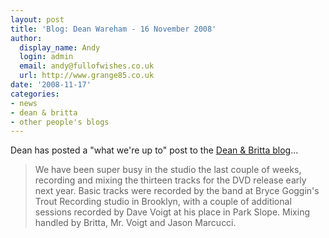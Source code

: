 ```yaml
---
layout: post
title: 'Blog: Dean Wareham - 16 November 2008'
author:
  display_name: Andy
  login: admin
  email: andy@fullofwishes.co.uk
  url: http://www.grange85.co.uk
date: '2008-11-17'
categories:
- news
- dean & britta
- other people's blogs
---
```

<p>Dean has posted a "what we're up to" post to the <a href="https://web.archive.org/web/20081117+/http://www.deanandbritta.com/blog/?p=193">Dean & Britta blog</a>...</p>
<blockquote><p>We have been super busy in the studio the last couple of weeks, recording and mixing the thirteen tracks for the DVD release early next year. Basic tracks were recorded by the band at Bryce Goggin's Trout Recording studio in Brooklyn, with a couple of additional sessions recorded by Dave Voigt at his place in Park Slope. Mixing handled by Britta, Mr. Voigt and Jason Marcucci.</p></blockquote>
